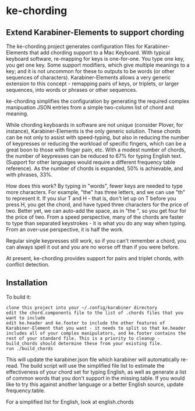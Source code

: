 # ke-chording
## Extend Karabiner-Elements to support chording

The ke-chording project generates configuration files for Karabiner-Elements that add chording support to a Mac Keyboard. With typical keyboard software, re-mapping for keys is one-for-one. You type one key, you get one key. Some support modifiers, which give multiple meanings to a key; and it is not uncommon for these to outputs to be words (or other sequences of characters). Karabiner-Elements allows a very generic extension to this concept - remapping pairs of keys, or triplets, or larger sequences, into words or phrases or other sequences. 

ke-chording simplifies the configuration by generating the required complex manipuation JSON entries from a simple two-column list of chord and meaning.

While chording keyboards in software are not unique (consider Plover, for instance), Karabiner-Elements is the only generic solution. These chords can be not only to assist with speed-typing, but also in reducing the number of keypresses or reducing the workload of specific fingers, which can be a great boon to those with finger pain, etc. With a modest number of chords, the number of keypresses can be reduced to 67% for typing English text. (Support for other languages would require a different frequency table reference). As the number of chords is expanded, 50% is achievable, and with phrases, 33%.

How does this work? By typing in "words", fewer keys are needed to type more characters. For example, "the" has three letters, and we can use "th" to represent it. If you slur T and H - that is, don't let up on T before you press H, you get the chord, and have typed three characters for the price of two. Better yet, we can auto-add the space, as in "the ", so you get four for the price of two. From a speed perspective, many of the chords are faster to type than separated keystrokes - it is what you do any way when typing. From an over-use perspective, it is half the work.

Regular single keypresses still work, so if you can't remember a chord, you can always spell it out and you are no worse off than if you were before.

At present, ke-chording provides support for pairs and triplet chords, with conflict detection. 

## Installation

To build it:
```
clone this project into your ~/.config/karabiner directory
edit the chord.components file to the list of .chords files that you want to include
edit ke.header and ke.footer to include the other features of Karabiner-Element that you want - it needs to split so that ke.header includes all of your complex manipulators, and ke.footer contains the rest of your standard file. This is a priority to cleanup - build_chords should determine these from your existing file.
run ./build_chords
```

This will update the karabiner.json file which karabiner will automatically re-read. The build script will use the simplified file list to estimate the effectiveness of your chord set for typing English, as well as generate a list of common words that you don't support in the missing.table. If you would like to try this against another language or a better English source, update frequency.table.

For a simplified list for English, look at english.chords
